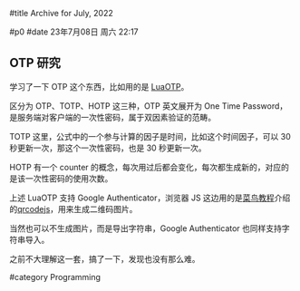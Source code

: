 #title Archive for July, 2022

#p0
#date 23年7月08日 周六 22:17

## OTP 研究

学习了一下 OTP 这个东西，比如用的是 [LuaOTP](https://github.com/OTPLibraries/LuaOTP)。

区分为 OTP、TOTP、HOTP 这三种，OTP 英文展开为 One Time Password，是服务端对客户端的一次性密码，属于双因素验证的范畴。

TOTP 这里，公式中的一个参与计算的因子是时间，比如这个时间因子，可以 30 秒更新一次，那这个一次性密码，也是 30 秒更新一次。

HOTP 有一个 counter 的概念，每次用过后都会变化，每次都生成新的，对应的是该一次性密码的使用次数。

上述 LuaOTP 支持 Google Authenticator，浏览器 JS 这边用的是[菜鸟教程](https://www.runoob.com/w3cnote/javascript-qrcodejs-library.html)介绍的[qrcodejs](https://github.com/davidshimjs/qrcodejs)，用来生成二维码图片。

当然也可以不生成图片，而是导出字符串，Google Authenticator 也同样支持字符串导入。

之前不大理解这一套，搞了一下，发现也没有那么难。

#category Programming